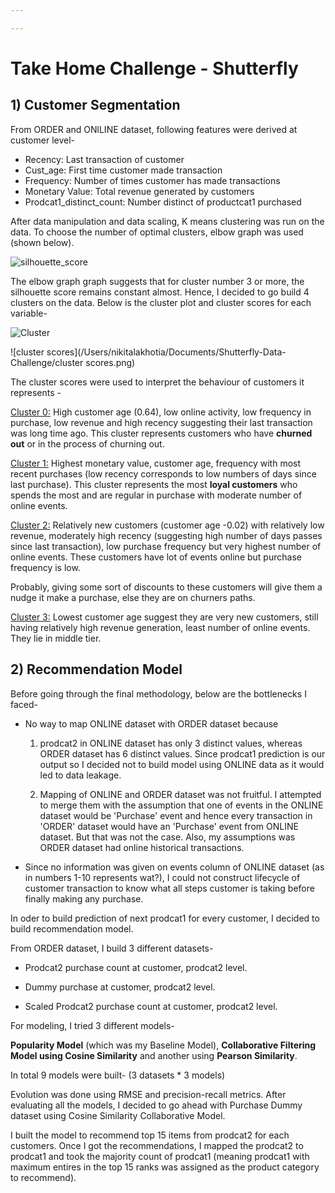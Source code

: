 ```yaml
---

---
```


# Take Home Challenge -  Shutterfly

## 1) Customer Segmentation

From ORDER and ONlLINE dataset, following features were derived at customer level-

- Recency: Last transaction of customer
- Cust_age: First time customer made transaction
- Frequency: Number of times customer has made transactions
- Monetary Value: Total revenue generated by customers
- Prodcat1_distinct_count: Number distinct  of productcat1 purchased

After data manipulation and data scaling, K means clustering was run on the data. To choose the number of optimal clusters, elbow graph was used (shown below).

![silhouette_score](/Users/nikitalakhotia/Documents/Shutterfly-Data-Challenge/silhouette_score.png)

 The elbow graph graph suggests that for cluster number 3 or more, the silhouette score remains constant almost. Hence, I decided to go build 4 clusters on the data. Below is the cluster plot and cluster scores for each variable-

![Cluster](/Users/nikitalakhotia/Documents/Shutterfly-Data-Challenge/Cluster.png)

![cluster scores](/Users/nikitalakhotia/Documents/Shutterfly-Data-Challenge/cluster scores.png)

The cluster scores were used to interpret the behaviour of customers it represents -

<u>Cluster 0:</u> High customer age (0.64), low online activity, low frequency in purchase, low revenue and high recency suggesting their last transaction was long time ago. This cluster represents customers who have **churned out** or in the process of churning out.

<u>Cluster 1:</u> Highest monetary value, customer age, frequency with most recent purchases (low recency corresponds to low numbers of days since last purchase). This cluster represents the most **loyal customers** who spends the most and are regular in purchase with moderate number of online events.

<u>Cluster 2:</u> Relatively new customers (customer age -0.02) with relatively low revenue, moderately high recency (suggesting high number of days passes since last transaction), low purchase frequency but very highest number of online events. These customers have lot of events online but purchase frequency is low.

Probably, giving some sort of discounts to these customers will give them a nudge it make a purchase, else they are on churners paths.

<u>Cluster 3:</u> Lowest customer age suggest they are very new customers, still having relatively high revenue generation, least number of online events. They lie in middle tier.

##  2) Recommendation Model

Before going through the final methodology, below are the bottlenecks I faced-

- No way to map ONLINE dataset with ORDER dataset because 

  1) prodcat2 in ONLINE dataset has only 3 distinct values, whereas ORDER dataset has 6 distinct values. Since prodcat1 prediction is our output so I decided not to build model using ONLINE data as it would led to data leakage.

  2) Mapping of ONLINE and ORDER dataset was not fruitful. I attempted to merge them with the assumption that one of events in the ONLINE dataset would be 'Purchase' event and hence every transaction in 'ORDER' dataset would have an 'Purchase' event from ONLINE dataset. But that was not the case. Also, my assumptions was ORDER dataset had online historical transactions.

- Since no information was given on events column of ONLINE dataset (as in numbers 1-10 represents wat?), I could not construct lifecycle of customer transaction to know what all steps customer is taking before finally making any purchase. 



In oder to build prediction of next prodcat1 for every customer, I decided to build recommendation model. 

From ORDER dataset, I build 3 different datasets-

- Prodcat2 purchase count at customer, prodcat2 level.

- Dummy purchase at customer, prodcat2 level.

- Scaled Prodcat2 purchase count at customer, prodcat2 level.

For modeling, I tried 3 different models-

**Popularity Model** (which was my Baseline Model), **Collaborative Filtering Model using Cosine Similarity** and another using **Pearson Similarity**.

In total 9 models were built- (3 datasets * 3 models)

Evolution was done using RMSE and precision-recall metrics. After evaluating all the models, I decided to go ahead with Purchase Dummy dataset using Cosine Similarity Collaborative Model.

I built the model to recommend top 15 items from prodcat2 for each customers. Once I got the recommendations, I mapped the prodcat2 to prodcat1 and took the majority count of prodcat1 (meaning prodcat1 with maximum entires in the top 15 ranks was assigned as the product category to recommend).

